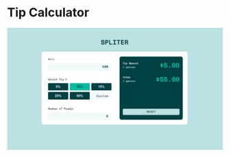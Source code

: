 # Tip Calculator
<img src="https://raw.githubusercontent.com/felipedfe/felipedfe/main/assets/spliter-2.png" alt="tela da aplicação" width="600">

